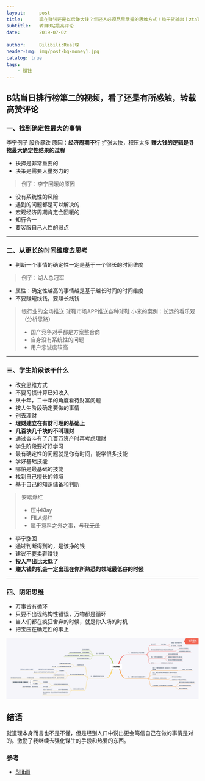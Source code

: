 ```yaml
---
layout:     post
title:      现在赚钱还是以后赚大钱？年轻人必须尽早掌握的思维方式！纯干货输出丨ztalk
subtitle:   转自B站最高评论
date:       2019-07-02

author:     Bilibili:Real琛
header-img: img/post-bg-money1.jpg
catalog: true
tags:
    - 赚钱
---
```



## B站当日排行榜第二的视频，看了还是有所感触，转载高赞评论



### 一、找到确定性最大的事情
李宁例子
股价暴跌
原因：**经济周期不行**
扩张太快，积压太多
**赚大钱的逻辑是寻找最大确定性结果的过程**
- 抉择是非常重要的
- 决策是需要大量努力的
> 例子：李宁回暖的原因
- 没有系统性的风险
- 遇到的问题都是可以解决的 
- 宏观经济周期肯定会回暖的
- 知行合一
- 要客服自己人性的弱点
----
### 二、从更长的时间维度去思考
- 判断一个事情的确定性一定是基于一个很长的时间维度
> 例子：湖人总冠军
- 属性：确定性越高的事情越是基于越长时间的时间维度
- 不要赚短线钱，要赚长线钱
> 银行业的全场推送
> 球鞋市场APP推送各种球鞋
>小米的案例：长远的看乐观（分析思路）
>- 国产竞争对手都是方案整合商
>- 自身没有系统性的问题
>- 用户忠诚度较高
----
### 三、学生阶段该干什么
- 改变思维方式
- 不要习惯计算已知收入
- 从十年，二十年的角度看待财富问题
- 按人生阶段确定要做的事情
- 别去理财
- **理财建立在有财可理的基础上**
- **几百块几千块的不叫理财**
- 通过奋斗有了几百万资产时再考虑理财
- 学生阶段要好好学习
- 最有确定性的问题就是你有时间，能学很多技能
- 学好基础技能
- 哪怕是最基础的技能
- 找到自己擅长的领域
- 基于自己的知识储备和判断
> 安踏爆红
>- 压中Klay
>- FILA爆红
>- 属于意料之外之事，~~与我无瓜~~
- 李宁涨回
- 通过判断得到的，是该挣的钱
- 建议不要卖鞋赚钱
- **投入产出比太低了**
- **赚大钱的机会一定出现在你所熟悉的领域最低谷的时候**
----
### 四、阴阳思维
- 万事皆有循环
- 只要不出现结构性错误，万物都是循环
- 当人们都在疯狂舍弃的时候，就是你入场的时机
- 把宝压在确定性的事上

![思维导图版](/img/siweidaotu.png )

## 结语

就道理本身而言也不是不懂，但是经别人口中说出更会笃信自己在做的事情是对的。激励了我继续去强化谋生的手段和热爱的东西。

### 参考

- [Bilibili](https://www.bilibili.com/video/av57285232/)


